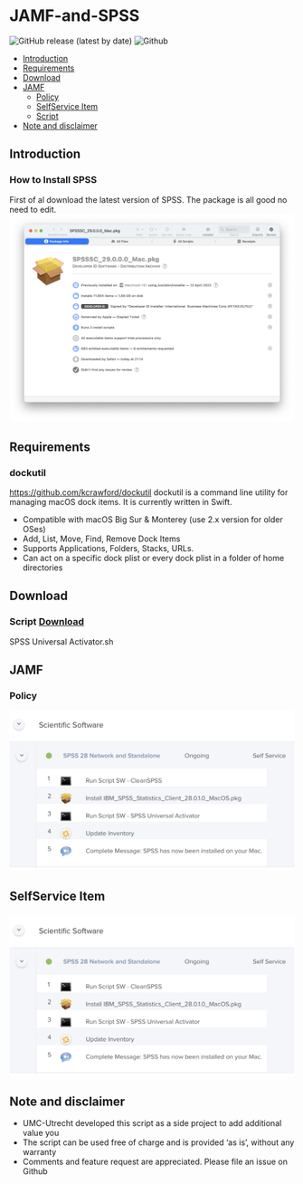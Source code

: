 # JAMF-and-SPSS

![GitHub release (latest by date)](https://img.shields.io/badge/release-v1.0-blue)
![Github](https://img.shields.io/badge/macOS-11%2B-green)

- [Introduction](#introduction)
- [Requirements](#requirements)
- [Download](#download)
- [JAMF](#JAMF)
  * [Policy](#Policy)
  * [SelfService Item](#SelfService-Item)
  * [Script](#Script)
- [Note and disclaimer](#note-and-disclaimer)

## Introduction
### How to Install SPSS 
First of al download the latest version of SPSS. The package is all good no need to edit.
<img src="/Screenshots/SPSSSC_29.0.0.0_Mac.png" width="800">

## Requirements
### dockutil
https://github.com/kcrawford/dockutil
dockutil is a command line utility for managing macOS dock items. It is currently written in Swift.

  * Compatible with macOS Big Sur & Monterey (use 2.x version for older OSes)
  * Add, List, Move, Find, Remove Dock Items
  * Supports Applications, Folders, Stacks, URLs.
  * Can act on a specific dock plist or every dock plist in a folder of home directories

## Download
### Script [**Download**](https://github.com/mvught/JAMF-and-SPSS/blob/main/SPSS%20Universal%20Activator.sh)
SPSS Universal Activator.sh 

## JAMF
### Policy
<img src="/Screenshots/SPSS-Policy.png" width="800">

## SelfService Item
### 
<img src="/Screenshots/SPSS-Policy.png" width="800">


## Note and disclaimer
* UMC-Utrecht developed this script as a side project to add additional value you
* The script can be used free of charge and is provided ‘as is’, without any warranty
* Comments and feature request are appreciated. Please file an issue on Github
